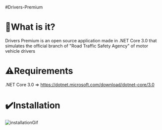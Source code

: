#Drivers-Premium

# 📔What is it?
Drivers Premium is an open source application made in .NET Core 3.0 that simulates the official branch of "Road Traffic Safety Agency" of motor vehicle drivers

# ⚠️Requirements
.NET Core 3.0 => https://dotnet.microsoft.com/download/dotnet-core/3.0

# ✔️Installation
![installationGif](https://user-images.githubusercontent.com/68865498/108505328-7ad08680-72b7-11eb-86d5-088011721656.gif)

